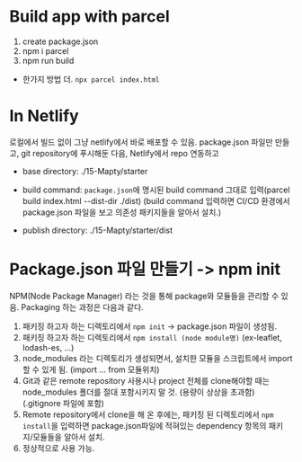 # Build app with parcel

1.  create package.json
2.  npm i parcel
3.  npm run build

- 한가지 방법 더. `npx parcel index.html`

# In Netlify

로컬에서 빌드 없이 그냥 netlify에서 바로 배포할 수 있음.
package.json 파일만 만들고, git repository에 푸시해둔 다음,
Netlify에서 repo 연동하고

- base directory: ./15-Mapty/starter
- build command: `package.json`에 명시된 build command 그대로 입력(parcel build index.html --dist-dir ./dist) (build command 입력하면 CI/CD 환경에서 package.json 파일을 보고 의존성 패키지들을 알아서 설치.)

- publish directory: ./15-Mapty/starter/dist

# Package.json 파일 만들기 -> npm init

NPM(Node Package Manager) 라는 것을 통해 package와 모듈들을 관리할 수 있음.
Packaging 하는 과정은 다음과 같다.

1. 패키징 하고자 하는 디렉토리에서 `npm init` -> package.json 파일이 생성됨.
2. 패키징 하고자 하는 디렉토리에서 `npm install (node module명)` (ex-leaflet, lodash-es, ...)
3. node_modules 라는 디렉토리가 생성되면서, 설치한 모듈을 스크립트에서 import 할 수 있게 됨. (import ... from 모듈위치)
4. Git과 같은 remote repository 사용시나 project 전체를 clone해야할 때는 node_modules 폴더를 절대 포함시키지 말 것. (용량이 상상을 초과함) (.gitignore 파일에 포함)
5. Remote repository에서 clone을 해 온 후에는, 패키징 된 디렉토리에서 `npm install`을 입력하면 package.json파일에 적혀있는 dependency 항목의 패키지/모듈들을 알아서 설치.
6. 정상적으로 사용 가능.
